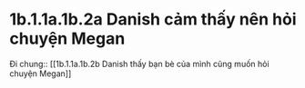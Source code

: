 # 1b.1.1a.1b.2a Danish cảm thấy nên hỏi chuyện Megan
Đi chung:: [[1b.1.1a.1b.2b Danish thấy bạn bè của mình cũng muốn hỏi chuyện Megan]]